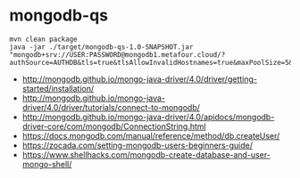 # mongodb-qs

```
mvn clean package
java -jar ./target/mongodb-qs-1.0-SNAPSHOT.jar "mongodb+srv://USER:PASSWORD@mongodb1.metafour.cloud/?authSource=AUTHDB&tls=true&tlsAllowInvalidHostnames=true&maxPoolSize=5&readPreference=nearest"

```

* http://mongodb.github.io/mongo-java-driver/4.0/driver/getting-started/installation/
* http://mongodb.github.io/mongo-java-driver/4.0/driver/tutorials/connect-to-mongodb/
* http://mongodb.github.io/mongo-java-driver/4.0/apidocs/mongodb-driver-core/com/mongodb/ConnectionString.html
* https://docs.mongodb.com/manual/reference/method/db.createUser/
* https://zocada.com/setting-mongodb-users-beginners-guide/
* https://www.shellhacks.com/mongodb-create-database-and-user-mongo-shell/
